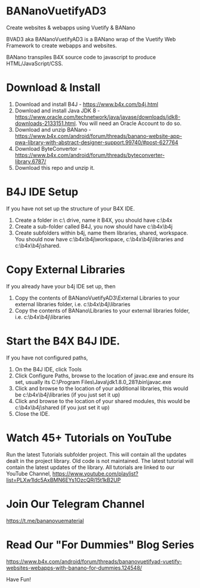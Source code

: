 # BANanoVuetifyAD3
Create websites &amp; webapps using Vuetify &amp; BANano

BVAD3 aka BANanoVuetifyAD3 is a BANano wrap of the Vuetify Web Framework to create webapps and websites.

BANano transpiles B4X source code to javascript to produce HTML/JavaScript/CSS.

# Download & Install

1. Download and install B4J - https://www.b4x.com/b4j.html
2. Download and install Java JDK 8 - https://www.oracle.com/technetwork/java/javase/downloads/jdk8-downloads-2133151.html. You will need an Oracle Account to do so.
3. Download and unzip BANano - https://www.b4x.com/android/forum/threads/banano-website-app-pwa-library-with-abstract-designer-support.99740/#post-627764
4. Download ByteConvertor - https://www.b4x.com/android/forum/threads/byteconverter-library.6787/
5. Download this repo and unzip it.

# B4J IDE Setup
If you have not set up the structure of your B4X IDE.

1. Create a folder in c:\ drive, name it B4X, you should have c:\b4x
2. Create a sub-folder called B4J, you now should have c:\b4x\b4j
3. Create subfolders within b4j, name them libraries, shared, workspace. You should now have c:\b4x\b4j\workspace, c:\b4x\b4j\libraries and c:\b4x\b4j\shared.

# Copy External Libraries

If you already have your b4j IDE set up, then 

1. Copy the contents of BANanoVuetifyAD3\External Libraries to your external libraries folder, i.e. c:\b4x\b4j\libraries
2. Copy the contents of BANano\Libraries to your external libraries folder, i.e. c:\b4x\b4j\libraries

# Start the B4X B4J IDE.

If you have not configured paths, 
1. On the B4J IDE, click Tools
2. Click Configure Paths, browse to the location of javac.exe and ensure its set, usually its C:\Program Files\Java\jdk1.8.0_281\bin\javac.exe
3. Click and browse to the location of your additional libraries, this would be c:\b4x\b4j\libraries (if you just set it up)
4. Click and browse to the location of your shared modules, this would be c:\b4x\b4j\shared (if you just set it up)
5. Close the IDE.

# Watch 45+ Tutorials on YouTube

Run the latest Tutorials subfolder project. This will contain all the updates dealt in the project library. Old code is not maintained.
The latest tutorial will contain the latest updates of the library.
All tutorials are linked to our YouTube Channel, https://www.youtube.com/playlist?list=PLXw1ldc5AxBMN6EYs1OzcQRj15t1kB2UP

# Join Our Telegram Channel
https://t.me/bananovuematerial

# Read Our "For Dummies" Blog Series
https://www.b4x.com/android/forum/threads/bananovuetifyad-vuetify-websites-webapps-with-banano-for-dummies.124548/

Have Fun!


